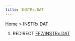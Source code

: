 ```yaml
---
title: INSTRx.DAT
---
```


[Home](Main%20Page.md.md) > INSTRx.DAT

1.  REDIRECT [FF7/INSTRx.DAT][]

  [FF7/INSTRx.DAT]: FF7/INSTRx.DAT.md "wikilink"
